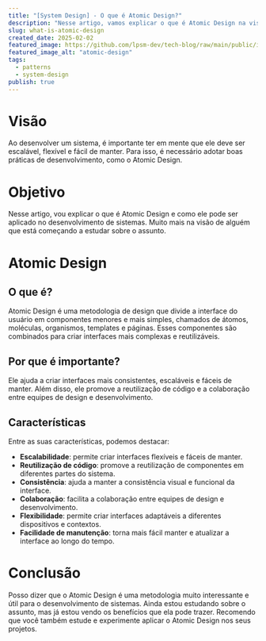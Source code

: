 ```yaml
---
title: "[System Design] - O que é Atomic Design?"
description: "Nesse artigo, vamos explicar o que é Atomic Design na visão de alguém que está começando a estudar sobre o assunto."
slug: what-is-atomic-design
created_date: 2025-02-02
featured_image: https://github.com/lpsm-dev/tech-blog/raw/main/public/images/finops.png
featured_image_alt: "atomic-design"
tags:
  - patterns
  - system-design
publish: true
---
```


# Visão

Ao desenvolver um sistema, é importante ter em mente que ele deve ser escalável, flexível e fácil de manter. Para isso, é necessário adotar boas práticas de desenvolvimento, como o Atomic Design.

# Objetivo

Nesse artigo, vou explicar o que é Atomic Design e como ele pode ser aplicado no desenvolvimento de sistemas. Muito mais na visão de alguém que está começando a estudar sobre o assunto.

# Atomic Design

## O que é?

Atomic Design é uma metodologia de design que divide a interface do usuário em componentes menores e mais simples, chamados de átomos, moléculas, organismos, templates e páginas. Esses componentes são combinados para criar interfaces mais complexas e reutilizáveis.

## Por que é importante?

Ele ajuda a criar interfaces mais consistentes, escaláveis e fáceis de manter. Além disso, ele promove a reutilização de código e a colaboração entre equipes de design e desenvolvimento.

## Características

Entre as suas características, podemos destacar:

- **Escalabilidade**: permite criar interfaces flexíveis e fáceis de manter.
- **Reutilização de código**: promove a reutilização de componentes em diferentes partes do sistema.
- **Consistência**: ajuda a manter a consistência visual e funcional da interface.
- **Colaboração**: facilita a colaboração entre equipes de design e desenvolvimento.
- **Flexibilidade**: permite criar interfaces adaptáveis a diferentes dispositivos e contextos.
- **Facilidade de manutenção**: torna mais fácil manter e atualizar a interface ao longo do tempo.

# Conclusão

Posso dizer que o Atomic Design é uma metodologia muito interessante e útil para o desenvolvimento de sistemas. Ainda estou estudando sobre o assunto, mas já estou vendo os benefícios que ela pode trazer. Recomendo que você também estude e experimente aplicar o Atomic Design nos seus projetos.
